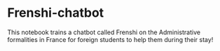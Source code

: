 # Frenshi-chatbot
This notebook trains a chatbot called Frenshi on the Administrative formalities in France for foreign students to help them during their stay!
